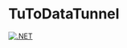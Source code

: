 # TuToDataTunnel

[![.NET](https://github.com/viordash/TuToDataTunnel/actions/workflows/dotnet.yml/badge.svg?branch=main)](https://github.com/viordash/TuToDataTunnel/actions/workflows/dotnet.yml)
